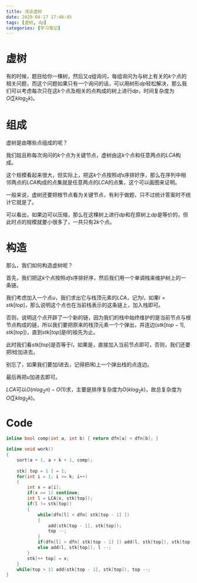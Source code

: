 ```yaml
---
title: 浅谈虚树
date: 2020-04-17 17:46:45
tags: [虚树, dp]
categories: [学习笔记]
---
```


# 虚树

有的时候，题目给你一棵树，然后又$q$组询问，每组询问为与树上有关的$k$个点的相关问题，而这个问题如果只有一个询问的话，可以用树形$dp$轻松解决，那么我们可以考虑每次只在这$k$个点及相关的点构成的树上进行$dp$，时间复杂度为$O(\sum klog_2 k)$。

<!--more-->

# 组成

虚树是由哪些点组成的呢？

我们姑且称每次询问的$k$个点为关键节点，虚树由这$k$个点和任意两点的$LCA$构成。

这个规模看起来很大，但实际上，把这$k$个点按照$dfs$序排好序，那么在序列中相邻两点的$LCA$构成的点集就是任意两点的$LCA$的点集，这个可以画图来证明。

一般来说，虚树还要把根节点看为关键节点，有利于做题，只不过统计答案时不统计它就是了。

可以看出，如果边可以压缩，那么在这棵树上进行$dp$和在原树上$dp$是等价的，但此时点的规模就要小很多了，一共只有$2k$个点。

# 构造

那么，我们如何构造虚树呢？

首先，我们把这$k$个点按照$dfs$序排好序，然后我们用一个单调栈来维护树上的一条链。

我们考虑加入一个点$u$，我们求出它与栈顶元素的$LCA$，记为$l$，如果$l=stk[top]$，那么说明这个点也在当前栈表示的这条链上，加入栈即可。

否则，说明这个点开辟了一个新的链，因为我们的栈中始终维护的是当前节点与根节点构成的链，所以我们要把原来的栈顶元素一个个弹出，并连边$(stk[top-1],stk[top])$，直到$stk[top]$是$l$的祖先为止。

此时我们看$stk[top]$是否等于$l$，如果是，直接加入当前节点即可，否则，我们还要把$l$给加进去。

别忘了，如果我们要加$l$进去，记得把$l$和上一个弹出栈的点连边。

最后再把$u$加进去即可。

$LCA$可以$O(nlog_2n)-O(1)$求，主要是排序复杂度为$O(klog_2k)$，故总复杂度为$O(\sum klog_2 k)$。

# Code

```c++
inline bool comp(int a, int b) { return dfn[a] < dfn[b]; }

inline void work()
{
    sort(a + 1, a + k + 1, comp);
    
    stk[ top = 1 ] = 1;
    for(int i = 1; i <= k; i++)
    {
        int x = a[i];
        if(x == 1) continue;
        int l = LCA(x, stk[top]);
        if(l != stk[top])
        {
            while(dfn[l] < dfn[ stk[top - 1] ])
            {
                add(stk[top - 1], stk[top]);
                top --;
            }
            if(dfn[l] > dfn[ stk[top - 1] ]) add(l, stk[top]), stk[top] = l;
            else add(l, stk[top]), l --;
        }
        stk[++ top] = x;
    }
    while(top > 1) add(stk[top - 1], stk[top]), top --;
}
```

